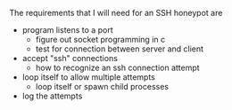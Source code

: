 The requirements that I will need for an SSH honeypot are
- program listens to a port
    - figure out socket programming in c
    - test for connection between server and client
- accept "ssh" connections
    - how to recognize an ssh connection attempt
- loop itself to allow multiple attempts
    - loop itself or spawn child processes
- log the attempts
